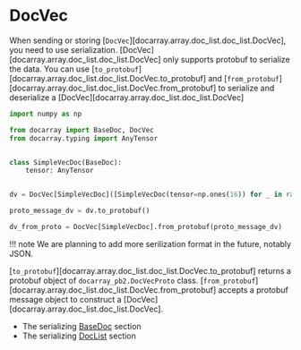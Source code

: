 # DocVec

When sending or storing [`DocVec`][docarray.array.doc_list.doc_list.DocVec], you need to use serialization. [DocVec][docarray.array.doc_list.doc_list.DocVec] only supports protobuf to serialize the data.
You can use [`to_protobuf`][docarray.array.doc_list.doc_list.DocVec.to_protobuf] and [`from_protobuf`][docarray.array.doc_list.doc_list.DocVec.from_protobuf] to serialize and deserialize a [DocVec][docarray.array.doc_list.doc_list.DocVec]

```python
import numpy as np

from docarray import BaseDoc, DocVec
from docarray.typing import AnyTensor


class SimpleVecDoc(BaseDoc):
    tensor: AnyTensor


dv = DocVec[SimpleVecDoc]([SimpleVecDoc(tensor=np.ones(16)) for _ in range(8)])

proto_message_dv = dv.to_protobuf()

dv_from_proto = DocVec[SimpleVecDoc].from_protobuf(proto_message_dv)
```

!!! note
    We are planning to add more serilization format in the future, notably JSON.

[`to_protobuf`][docarray.array.doc_list.doc_list.DocVec.to_protobuf] returns a protobuf object of `docarray_pb2.DocVecProto` class. [`from_protobuf`][docarray.array.doc_list.doc_list.DocVec.from_protobuf] accepts a protobuf message object to construct a [DocVec][docarray.array.doc_list.doc_list.DocVec].

* The serializing [BaseDoc](./send_doc.md) section
* The serializing [DocList](./send_doclist.md) section
